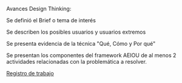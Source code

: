 Avances Design Thinking:

Se definió el Brief o tema de interés

Se describen los posibles usuarios y usuarios extremos

Se presenta evidencia de la técnica "Qué, Cómo y Por qué"

Se presentan los componentes del framework AEIOU de al menos 2 actividades relacionadas con la problemática a resolver.


[Registro de trabajo](https://drive.google.com/drive/folders/1PZaEMhAyfeLRg65faykiQf9kwgMqCMFz?usp=sharing)
